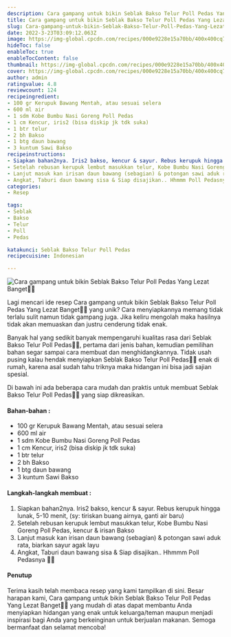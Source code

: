 ```yaml
---
description: Cara gampang untuk bikin Seblak Bakso Telur Poll Pedas Yang Lezat Banget"
title: Cara gampang untuk bikin Seblak Bakso Telur Poll Pedas Yang Lezat Banget
slug: Cara-gampang-untuk-bikin-Seblak-Bakso-Telur-Poll-Pedas-Yang-Lezat-Banget
date: 2022-3-23T03:09:12.063Z
image: https://img-global.cpcdn.com/recipes/000e9228e15a70bb/400x400cq70/photo.jpg
hideToc: false
enableToc: true
enableTocContent: false
thumbnail: https://img-global.cpcdn.com/recipes/000e9228e15a70bb/400x400cq70/photo.jpg
cover: https://img-global.cpcdn.com/recipes/000e9228e15a70bb/400x400cq70/photo.jpg
author: admin
ratingvalue: 4.8
reviewcount: 124
recipeingredient:
- 100 gr Kerupuk Bawang Mentah, atau sesuai selera
- 600 ml air
- 1 sdm Kobe Bumbu Nasi Goreng Poll Pedas
- 1 cm Kencur, iris2 (bisa diskip jk tdk suka)
- 1 btr telur
- 2 bh Bakso
- 1 btg daun bawang
- 3 kuntum Sawi Bakso
recipeinstructions:
- Siapkan bahan2nya. Iris2 bakso, kencur & sayur. Rebus kerupuk hingga lunak, 5-10 menit, (sy: tiriskan buang airnya, ganti air baru)
- Setelah rebusan kerupuk lembut masukkan telur, Kobe Bumbu Nasi Goreng Poll Pedas, kencur & irisan Bakso
- Lanjut masuk kan irisan daun bawang (sebagian) & potongan sawi aduk rata, biarkan sayur agak layu
- Angkat, Taburi daun bawang sisa & Siap disajikan.. Hhmmm Poll Pedasnya 🤤🤤
categories:
- Resep

tags:
- Seblak
- Bakso
- Telur
- Poll
- Pedas

katakunci: Seblak Bakso Telur Poll Pedas
recipecuisine: Indonesian

---
```


![Cara gampang untuk bikin Seblak Bakso Telur Poll Pedas Yang Lezat Banget👩‍🍳](https://img-global.cpcdn.com/recipes/000e9228e15a70bb/400x400cq70/photo.jpg)

Lagi mencari ide resep Cara gampang untuk bikin Seblak Bakso Telur Poll Pedas Yang Lezat Banget👩‍🍳 yang unik? Cara menyiapkannya memang tidak terlalu sulit namun tidak gampang juga. Jika keliru mengolah maka hasilnya tidak akan memuaskan dan justru cenderung tidak enak.

Banyak hal yang sedikit banyak mempengaruhi kualitas rasa dari Seblak Bakso Telur Poll Pedas👩‍🍳, pertama dari jenis bahan, kemudian pemilihan bahan segar sampai cara membuat dan menghidangkannya. Tidak usah pusing kalau hendak menyiapkan Seblak Bakso Telur Poll Pedas👩‍🍳 enak di rumah, karena asal sudah tahu triknya maka hidangan ini bisa jadi sajian spesial.

Di bawah ini ada beberapa cara mudah dan praktis untuk membuat Seblak Bakso Telur Poll Pedas👩‍🍳 yang siap dikreasikan.

<!--inarticleads1-->

#### Bahan-bahan :

- 100 gr Kerupuk Bawang Mentah, atau sesuai selera
- 600 ml air
- 1 sdm Kobe Bumbu Nasi Goreng Poll Pedas
- 1 cm Kencur, iris2 (bisa diskip jk tdk suka)
- 1 btr telur
- 2 bh Bakso
- 1 btg daun bawang
- 3 kuntum Sawi Bakso

<!--inarticleads2-->

#### Langkah-langkah membuat :

1. Siapkan bahan2nya. Iris2 bakso, kencur & sayur. Rebus kerupuk hingga lunak, 5-10 menit, (sy: tiriskan buang airnya, ganti air baru)
1. Setelah rebusan kerupuk lembut masukkan telur, Kobe Bumbu Nasi Goreng Poll Pedas, kencur & irisan Bakso
1. Lanjut masuk kan irisan daun bawang (sebagian) & potongan sawi aduk rata, biarkan sayur agak layu
1. Angkat, Taburi daun bawang sisa & Siap disajikan.. Hhmmm Poll Pedasnya 🤤🤤

#### Penutup

Terima kasih telah membaca resep yang kami tampilkan di sini. Besar harapan kami, Cara gampang untuk bikin Seblak Bakso Telur Poll Pedas Yang Lezat Banget👩‍🍳 yang mudah di atas dapat membantu Anda menyiapkan hidangan yang enak untuk keluarga/teman maupun menjadi inspirasi bagi Anda yang berkeinginan untuk berjualan makanan. Semoga bermanfaat dan selamat mencoba!